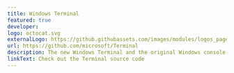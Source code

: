 ```yaml
---
title: Windows Terminal
featured: true
developer:
logo: octocat.svg
externalLogo: https://github.githubassets.com/images/modules/logos_page/GitHub-Mark.png
url: https://github.com/microsoft/Terminal
description: The new Windows Terminal and the original Windows console host, all in the same place!
linkText: Check out the Terminal source code
---
```


